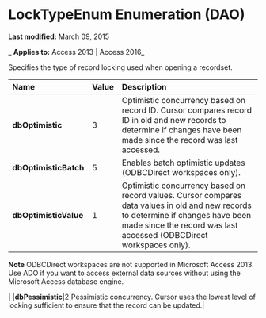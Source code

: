 
# LockTypeEnum Enumeration (DAO)

 **Last modified:** March 09, 2015

 _ **Applies to:** Access 2013 | Access 2016_

Specifies the type of record locking used when opening a recordset.



|**Name**|**Value**|**Description**|
|:-----|:-----|:-----|
|**dbOptimistic**|3|Optimistic concurrency based on record ID. Cursor compares record ID in old and new records to determine if changes have been made since the record was last accessed.|
|**dbOptimisticBatch**|5|Enables batch optimistic updates (ODBCDirect workspaces only).|
|**dbOptimisticValue**|1|Optimistic concurrency based on record values. Cursor compares data values in old and new records to determine if changes have been made since the record was last accessed (ODBCDirect workspaces only).
 **Note**  ODBCDirect workspaces are not supported in Microsoft Access 2013. Use ADO if you want to access external data sources without using the Microsoft Access database engine.

|
|**dbPessimistic**|2|Pessimistic concurrency. Cursor uses the lowest level of locking sufficient to ensure that the record can be updated.|
